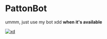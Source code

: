 # PattonBot
ummm, just use my bot xdd **when it's available**

[![xd](https://i.imgur.com/DJlg9cf.jpg)](https://i.imgur.com/DJlg9cf.jpg)
